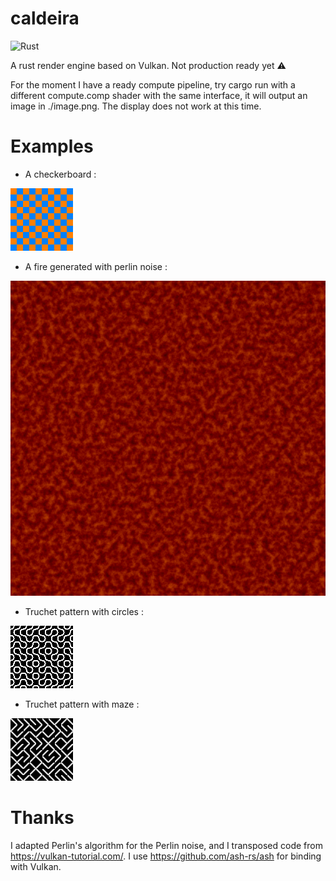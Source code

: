 # caldeira
![Rust](https://github.com/JeanCASPAR/caldeira/workflows/Rust/badge.svg)

A rust render engine based on Vulkan. Not production ready yet :warning:

For the moment I have a ready compute pipeline, try cargo run with a different compute.comp shader with the same interface,
it will output an image in ./image.png. The display does not work at this time. 

# Examples
* A checkerboard :

![Checkerboard](./examples/damier.png)

* A fire generated with perlin noise :

![Perlin fire](./examples/perlin_fire.png)

* Truchet pattern with circles :

![Truchet pattern with circles](./examples/truchet_pattern_circles.png)

* Truchet pattern with maze :

![Truchet pattern with maze](./examples/truchet_pattern_maze.png)

# Thanks
I adapted Perlin's algorithm for the Perlin noise, and I transposed code from https://vulkan-tutorial.com/.
I use https://github.com/ash-rs/ash for binding with Vulkan.

